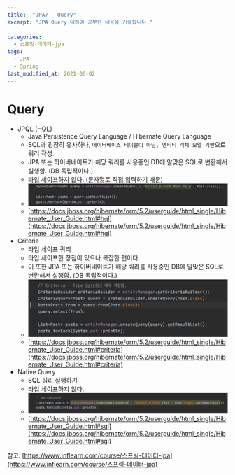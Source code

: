 ```yaml
---
title:  "JPA7 - Query"
excerpt: "JPA Query 대하여 공부한 내용을 기술합니다."

categories:
  - 스프링-데이터-jpa
tags:
  - JPA
  - Spring
last_modified_at: 2021-06-02
---
```


# Query
* JPQL (HQL)
  * Java Persistence Query Language / Hibernate Query Language
  * SQL과 굉장히 유사하나, `데이터베이스 테이블이 아닌, 엔티티 객체 모델 기반`으로 쿼리 작성.
  * JPA 또는 하이버네이트가 해당 쿼리를 사용중인 DB에 알맞은 SQL로 변환해서 실행함. (DB 독립적이다.)
  * 타입 세이프하지 않다. (문자열로 직접 입력하기 때문)
  * ![1](/assets/images/jpql(hql).png)
  * [https://docs.jboss.org/hibernate/orm/5.2/userguide/html_single/Hibernate_User_Guide.html#hql](https://docs.jboss.org/hibernate/orm/5.2/userguide/html_single/Hibernate_User_Guide.html#hql)
* Criteria
  * 타입 세이프 쿼리
  * 타입 세이프한 장점이 있으나 복잡한 편이다.
  * 이 또한 JPA 또는 하이버네이트가 해당 쿼리를 사용중인 DB에 알맞은 SQL로 변환해서 실행함. (DB 독립적이다.)
  * ![1](/assets/images/criteria.png)
  * [https://docs.jboss.org/hibernate/orm/5.2/userguide/html_single/Hibernate_User_Guide.html#criteria](https://docs.jboss.org/hibernate/orm/5.2/userguide/html_single/Hibernate_User_Guide.html#criteria)
* Native Query
  * SQL 쿼리 실행하기
  * 타입 세이프하지 않다.
  * ![1](/assets/images/native_query.png)
  * [https://docs.jboss.org/hibernate/orm/5.2/userguide/html_single/Hibernate_User_Guide.html#sql](https://docs.jboss.org/hibernate/orm/5.2/userguide/html_single/Hibernate_User_Guide.html#sql)
  






참고: [https://www.inflearn.com/course/스프링-데이터-jpa](https://www.inflearn.com/course/스프링-데이터-jpa)